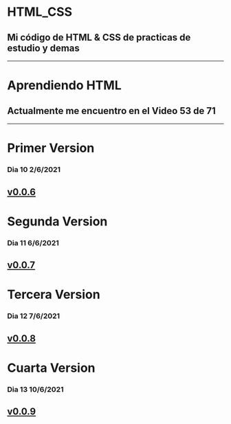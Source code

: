 # HTML_CSS
## Mi código de HTML &amp; CSS de practicas de estudio y demas
------------------------------------------------------------------
# Aprendiendo HTML
## Actualmente me encuentro en el Video 53 de 71
------------------------------------------------------------------
# Primer Version
### Dia 10 2/6/2021
[v0.0.6](https://github.com/Zelechos/HTML_CSS/releases/tag/v0.0.6)
------------------------------------------------------------------

# Segunda Version
### Dia 11 6/6/2021
[v0.0.7](https://github.com/Zelechos/HTML_CSS/releases/tag/v0.0.7)
------------------------------------------------------------------

# Tercera Version
### Dia 12 7/6/2021
[v0.0.8](https://github.com/Zelechos/HTML_CSS/releases/tag/v0.0.8)
------------------------------------------------------------------

# Cuarta Version
### Dia 13 10/6/2021
[v0.0.9](https://github.com/Zelechos/HTML_CSS/releases/tag/v0.0.9)
------------------------------------------------------------------

